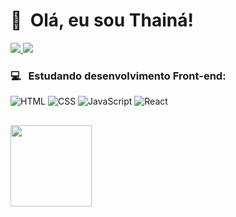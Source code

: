 <h1>👋 &nbsp;Olá, eu sou Thainá!</h1>
<p align="left">
<a href="https://www.linkedin.com/in/thainamatos">
  <img src="https://img.shields.io/badge/-Thainá%20Matos-0077B5?style=flat-square&logo=Linkedin&logoColor=white"/>
</a>
<a href="mailto:thainamatos.if@hotmail.com">
  <img src="https://img.shields.io/badge/-thainamatos.if@hotmail.com-D14836?style=flat-square&logo=Gmail&logoColor=white"/>
</a>
</p>

<h3>💻 &nbsp; Estudando desenvolvimento Front-end:</h3>

![HTML](https://img.shields.io/badge/-HTML-333333?style=flat&logo=HTML5)
![CSS](https://img.shields.io/badge/-CSS-333333?style=flat&logo=CSS3&logoColor=1572B6)
![JavaScript](https://img.shields.io/badge/-JavaScript-333333?style=flat&logo=javascript)
![React](https://img.shields.io/badge/-React-333333?style=flat&logo=react)
  
 ##
 

<div>
  <img height="130em" src="https://github-readme-stats.vercel.app/api/top-langs/?username=thainamatos&layout=compact&langs_count=7&theme=midnight-purple"/>
</div
